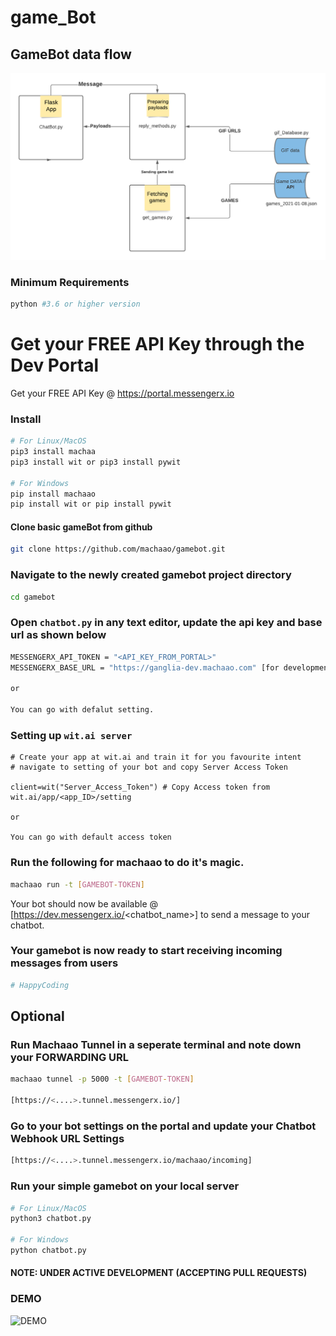 # game_Bot

## GameBot data flow
![Data flow](https://github.com/Vaibhaw0066/gameBot_wit/blob/master/Assets/GameBot%20Data%20Flow%20Diagram.png)

### Minimum Requirements
```bash
python #3.6 or higher version
```


# Get your FREE API Key through the Dev Portal
Get your FREE API Key @ https://portal.messengerx.io

### Install
```bash
# For Linux/MacOS
pip3 install machaa
pip3 install wit or pip3 install pywit

# For Windows
pip install machaao
pip install wit or pip install pywit
```

#### Clone basic gameBot from github
```bash
git clone https://github.com/machaao/gamebot.git
```

### Navigate to the newly created gamebot project directory
```bash
cd gamebot
```

### Open ```chatbot.py``` in any text editor, update the api key and base url as shown below
```bash
MESSENGERX_API_TOKEN = "<API_KEY_FROM_PORTAL>"
MESSENGERX_BASE_URL = "https://ganglia-dev.machaao.com" [for development purposes]

or

You can go with defalut setting.

```
### Setting up ```wit.ai server```
```
# Create your app at wit.ai and train it for you favourite intent
# navigate to setting of your bot and copy Server Access Token

client=wit("Server_Access_Token") # Copy Access token from wit.ai/app/<app_ID>/setting

or

You can go with default access token
```


### Run the following for machaao to do it's magic.
```bash
machaao run -t [GAMEBOT-TOKEN]
```

Your bot should now be available @ [https://dev.messengerx.io/<chatbot_name>] to send a message to your chatbot.

### Your gamebot is now ready to start receiving incoming messages from users
```bash
# HappyCoding
```

## Optional 

### Run Machaao Tunnel in a seperate terminal and note down your FORWARDING URL
```bash
machaao tunnel -p 5000 -t [GAMEBOT-TOKEN]

[https://<....>.tunnel.messengerx.io/]
```


### Go to your bot settings on the portal and update your Chatbot Webhook URL Settings
```bash
[https://<....>.tunnel.messengerx.io/machaao/incoming]
```

### Run your simple gamebot on your local server
```bash
# For Linux/MacOS
python3 chatbot.py

# For Windows
python chatbot.py
```
#### NOTE: UNDER ACTIVE DEVELOPMENT (ACCEPTING PULL REQUESTS)
### DEMO
![DEMO](https://github.com/Vaibhaw0066/gameBot_wit/blob/readme_update/demo.gif?raw=true)
